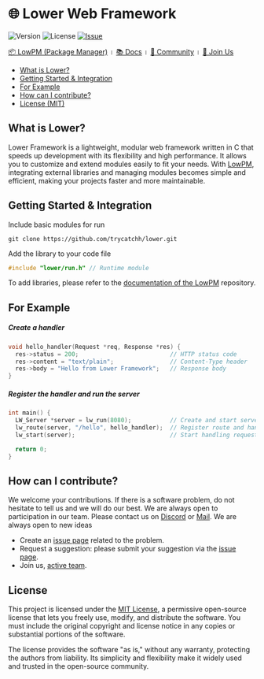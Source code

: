 
# 🌐 Lower Web Framework
![Version](https://img.shields.io/badge/version-0.0.1-blue.svg)
![License](https://img.shields.io/github/license/trycatchh/lower?style=flat-square)
[![Issue](https://img.shields.io/github/issues/trycatchh/lower/good%20first%20issue?style=flat-square&color=%232EA043&label=Issue)](https://github.com/trycatchh/lower/labels/good%20first%20issue)

[📦 LowPM (Package Manager)](https://trycatch.network/) । [📚 Docs](https://trycatch.network/) । [👥 Community](https://trycatch.network/) । [🤝 Join Us](https://trycatch.network/)

- [What is Lower?](https://github.com/trycatchh/lower?tab=readme-ov-file#what-is-lower)
- [Getting Started & Integration](https://github.com/trycatchh/lower/blob/main/README.md#getting-started--integration)
- [For Example](https://github.com/trycatchh/lower?tab=readme-ov-file#for-example)
- [How can I contribute?](https://github.com/trycatchh/lower?tab=readme-ov-file#how-can-i-contribute)
- [License (MIT)](https://github.com/trycatchh/lower?tab=readme-ov-file#license)

## What is Lower?
Lower Framework is a lightweight, modular web framework written in C that speeds up development with its flexibility and high performance. It allows you to customize and extend modules easily to fit your needs. With [LowPM](https://trycatch.network), integrating external libraries and managing modules becomes simple and efficient, making your projects faster and more maintainable.

## Getting Started & Integration
Include basic modules for run
```shell
git clone https://github.com/trycatchh/lower.git
```
Add the library to your code file
```c
#include "lower/run.h" // Runtime module
```
To add libraries, please refer to the [documentation of the LowPM](https://trycatch.network/) repository.

## For Example
##### Create a handler
```c
void hello_handler(Request *req, Response *res) {
  res->status = 200;                          // HTTP status code
  res->content = "text/plain";                // Content-Type header
  res->body = "Hello from Lower Framework";   // Response body
}
```
##### Register the handler and run the server
```c
int main() {
  LW_Server *server = lw_run(8080);           // Create and start server on port 8080
  lw_route(server, "/hello", hello_handler);  // Register route and handler
  lw_start(server);                           // Start handling requests

  return 0;
}
```

## How can I contribute?
We welcome your contributions. If there is a software problem, do not hesitate to tell us and we will do our best.
We are always open to participation in our team. Please contact us on [Discord](https://discord.gg/mepa8X7j6w) or [Mail](mailto:p0unter@proton.me). We are always open to new ideas
- Create an [issue page](https://github.com/trycatchh/lower/issues) related to the problem.
- Request a suggestion: please submit your suggestion via the [issue page](https://github.com/trycatchh/lower/issues).
- Join us, [active team](https://github.com/trycatchh/lower/graphs/contributors).

## License
This project is licensed under the [MIT License](https://github.com/trycatchh/lower/blob/main/LICENSE), a permissive open-source license that lets you freely use, modify, and distribute the software. You must include the original copyright and license notice in any copies or substantial portions of the software.

The license provides the software "as is," without any warranty, protecting the authors from liability. Its simplicity and flexibility make it widely used and trusted in the open-source community.
